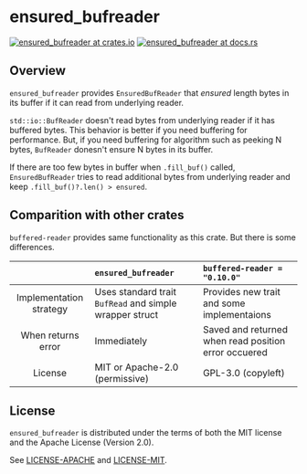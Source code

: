 ensured_bufreader
=======

[![ensured_bufreader at crates.io](https://img.shields.io/crates/v/ensured_bufreader.svg)](https://crates.io/crates/ensured_bufreader)
[![ensured_bufreader at docs.rs](https://docs.rs/ensured_bufreader/badge.svg)](https://docs.rs/ensured_bufreader)

## Overview

`ensured_bufreader` provides `EnsuredBufReader` that _ensured_ length bytes in its buffer if it can read from underlying reader.

`std::io::BufReader` doesn't read bytes from underlying reader if it has buffered bytes.
This behavior is better if you need buffering for performance.
But, if you need buffering for algorithm such as peeking N bytes, `BufReader` donesn't ensure N bytes in its buffer.

If there are too few bytes in buffer when `.fill_buf()` called, `EnsuredBufReader` tries to read additional bytes from underlying reader and keep `.fill_buf()?.len() > ensured`.

## Comparition with other crates

`buffered-reader` provides same functionality as this crate.
But there is some differences.

|   | `ensured_bufreader` | `buffered-reader = "0.10.0"` |
|:-:|:--|:--|
| Implementation strategy | Uses standard trait `BufRead` and simple wrapper struct | Provides new trait and some implementaions |
| When returns error | Immediately | Saved and returned when read position error occuered |
| License | MIT or Apache-2.0 (permissive) | GPL-3.0 (copyleft) |

## License

`ensured_bufreader` is distributed under the terms of both the MIT license and the Apache License (Version 2.0).

See [LICENSE-APACHE](LICENSE-APACHE) and [LICENSE-MIT](LICENSE-MIT).